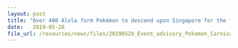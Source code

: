 ```yaml
---
layout: post
title: "Over 400 Alola form Pokémon to descend upon Singapore for the first time in Sentosa"
date:   2019-05-28
file_url: /resources/news/files/20190528_Event_advisory_Pokemon_Carnival.pdf
---
```

